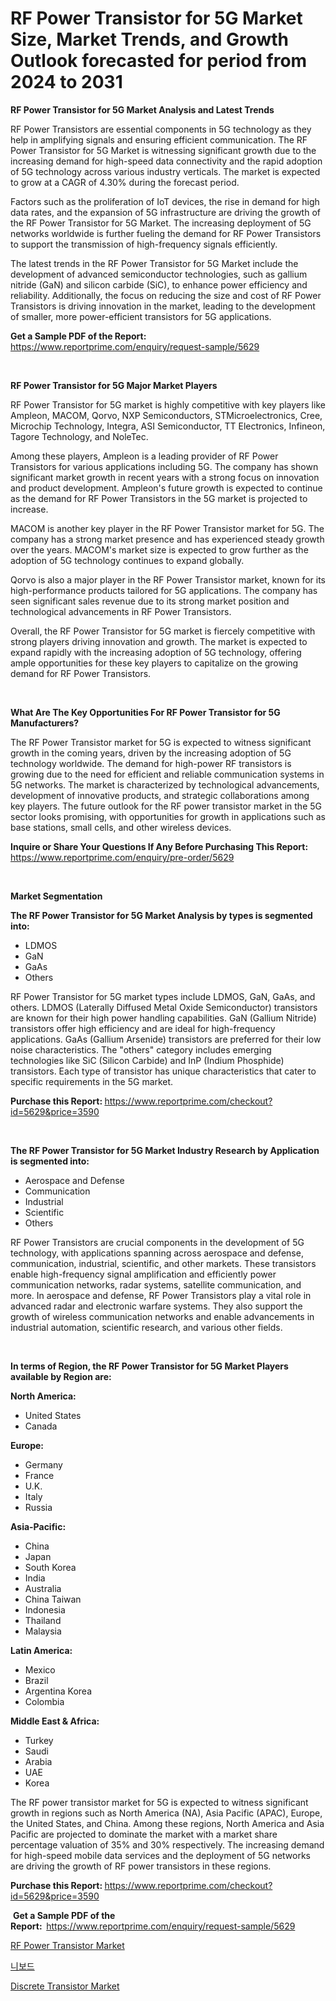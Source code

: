 <p><h1>RF Power Transistor for 5G Market Size, Market Trends, and Growth Outlook forecasted for period from 2024 to 2031</h1></p><p><strong>RF Power Transistor for 5G Market Analysis and Latest Trends</strong></p>
<p><p>RF Power Transistors are essential components in 5G technology as they help in amplifying signals and ensuring efficient communication. The RF Power Transistor for 5G Market is witnessing significant growth due to the increasing demand for high-speed data connectivity and the rapid adoption of 5G technology across various industry verticals. The market is expected to grow at a CAGR of 4.30% during the forecast period.</p><p>Factors such as the proliferation of IoT devices, the rise in demand for high data rates, and the expansion of 5G infrastructure are driving the growth of the RF Power Transistor for 5G Market. The increasing deployment of 5G networks worldwide is further fueling the demand for RF Power Transistors to support the transmission of high-frequency signals efficiently.</p><p>The latest trends in the RF Power Transistor for 5G Market include the development of advanced semiconductor technologies, such as gallium nitride (GaN) and silicon carbide (SiC), to enhance power efficiency and reliability. Additionally, the focus on reducing the size and cost of RF Power Transistors is driving innovation in the market, leading to the development of smaller, more power-efficient transistors for 5G applications.</p></p>
<p><strong>Get a Sample PDF of the Report:&nbsp;</strong> <a href="https://www.reportprime.com/enquiry/request-sample/5629">https://www.reportprime.com/enquiry/request-sample/5629</a></p>
<p>&nbsp;</p>
<p><strong>RF Power Transistor for 5G Major Market Players</strong></p>
<p><p>RF Power Transistor for 5G market is highly competitive with key players like Ampleon, MACOM, Qorvo, NXP Semiconductors, STMicroelectronics, Cree, Microchip Technology, Integra, ASI Semiconductor, TT Electronics, Infineon, Tagore Technology, and NoleTec.</p><p>Among these players, Ampleon is a leading provider of RF Power Transistors for various applications including 5G. The company has shown significant market growth in recent years with a strong focus on innovation and product development. Ampleon's future growth is expected to continue as the demand for RF Power Transistors in the 5G market is projected to increase.</p><p>MACOM is another key player in the RF Power Transistor market for 5G. The company has a strong market presence and has experienced steady growth over the years. MACOM's market size is expected to grow further as the adoption of 5G technology continues to expand globally.</p><p>Qorvo is also a major player in the RF Power Transistor market, known for its high-performance products tailored for 5G applications. The company has seen significant sales revenue due to its strong market position and technological advancements in RF Power Transistors.</p><p>Overall, the RF Power Transistor for 5G market is fiercely competitive with strong players driving innovation and growth. The market is expected to expand rapidly with the increasing adoption of 5G technology, offering ample opportunities for these key players to capitalize on the growing demand for RF Power Transistors.</p></p>
<p>&nbsp;</p>
<p><strong>What Are The Key Opportunities For RF Power Transistor for 5G Manufacturers?</strong></p>
<p><p>The RF Power Transistor market for 5G is expected to witness significant growth in the coming years, driven by the increasing adoption of 5G technology worldwide. The demand for high-power RF transistors is growing due to the need for efficient and reliable communication systems in 5G networks. The market is characterized by technological advancements, development of innovative products, and strategic collaborations among key players. The future outlook for the RF power transistor market in the 5G sector looks promising, with opportunities for growth in applications such as base stations, small cells, and other wireless devices.</p></p>
<p><strong>Inquire or Share Your Questions If Any Before Purchasing This Report:</strong> <a href="https://www.reportprime.com/enquiry/pre-order/5629">https://www.reportprime.com/enquiry/pre-order/5629</a></p>
<p>&nbsp;</p>
<p><strong>Market Segmentation</strong></p>
<p><strong>The RF Power Transistor for 5G Market Analysis by types is segmented into:</strong></p>
<p><ul><li>LDMOS</li><li>GaN</li><li>GaAs</li><li>Others</li></ul></p>
<p><p>RF Power Transistor for 5G market types include LDMOS, GaN, GaAs, and others. LDMOS (Laterally Diffused Metal Oxide Semiconductor) transistors are known for their high power handling capabilities. GaN (Gallium Nitride) transistors offer high efficiency and are ideal for high-frequency applications. GaAs (Gallium Arsenide) transistors are preferred for their low noise characteristics. The "others" category includes emerging technologies like SiC (Silicon Carbide) and InP (Indium Phosphide) transistors. Each type of transistor has unique characteristics that cater to specific requirements in the 5G market.</p></p>
<p><strong>Purchase this Report:&nbsp;</strong><a href="https://www.reportprime.com/checkout?id=5629&price=3590">https://www.reportprime.com/checkout?id=5629&price=3590</a></p>
<p>&nbsp;</p>
<p><strong>The RF Power Transistor for 5G Market Industry Research by Application is segmented into:</strong></p>
<p><ul><li>Aerospace and Defense</li><li>Communication</li><li>Industrial</li><li>Scientific</li><li>Others</li></ul></p>
<p><p>RF Power Transistors are crucial components in the development of 5G technology, with applications spanning across aerospace and defense, communication, industrial, scientific, and other markets. These transistors enable high-frequency signal amplification and efficiently power communication networks, radar systems, satellite communication, and more. In aerospace and defense, RF Power Transistors play a vital role in advanced radar and electronic warfare systems. They also support the growth of wireless communication networks and enable advancements in industrial automation, scientific research, and various other fields.</p></p>
<p>&nbsp;</p>
<p><strong>In terms of Region, the RF Power Transistor for 5G Market Players available by Region are:</strong></p>
<p>
    <p> <strong> North America: </strong>
        <ul>
            <li>United States</li>
            <li>Canada</li>
        </ul>
        </p> 
    <p> <strong> Europe: </strong>
        <ul>
            <li>Germany</li>
            <li>France</li>
            <li>U.K.</li>
            <li>Italy</li>
            <li>Russia</li>
        </ul>
        </p> 
    <p> <strong> Asia-Pacific: </strong>
        <ul>
            <li>China</li>
            <li>Japan</li>
            <li>South Korea</li>
            <li>India</li>
            <li>Australia</li>
            <li>China Taiwan</li>
            <li>Indonesia</li>
            <li>Thailand</li>
            <li>Malaysia</li>
        </ul>
        </p> 
    <p> <strong> Latin America: </strong>
        <ul>
            <li>Mexico</li>
            <li>Brazil</li>
            <li>Argentina Korea</li>
            <li>Colombia</li>
        </ul>
        </p> 
    <p> <strong> Middle East & Africa: </strong>
        <ul>
            <li>Turkey</li>
            <li>Saudi</li>
            <li>Arabia</li>
            <li>UAE</li>
            <li>Korea</li>
        </ul>
    </p>
    </p>
<p><p>The RF power transistor market for 5G is expected to witness significant growth in regions such as North America (NA), Asia Pacific (APAC), Europe, the United States, and China. Among these regions, North America and Asia Pacific are projected to dominate the market with a market share percentage valuation of 35% and 30% respectively. The increasing demand for high-speed mobile data services and the deployment of 5G networks are driving the growth of RF power transistors in these regions.</p></p>
<p><strong>Purchase this Report: </strong><a href="https://www.reportprime.com/checkout?id=5629&price=3590">https://www.reportprime.com/checkout?id=5629&price=3590</a></p>
<p>&nbsp;<strong>Get a Sample PDF of the Report:&nbsp;&nbsp;</strong><a href="https://www.reportprime.com/enquiry/request-sample/5629">https://www.reportprime.com/enquiry/request-sample/5629</a></p>
<p><strong></strong></p>
<p><p><a href="https://github.com/nicoletavirag/Market-Research-Report-List-2/blob/main/rf-power-transistor-market.md">RF Power Transistor Market</a></p><p><a href="https://github.com/LanceOlsotn8978/Market-Research-Report-List-1/blob/main/315185214548.md">니보드</a></p><p><a href="https://github.com/redneck06/Market-Research-Report-List-2/blob/main/discrete-transistor-market.md">Discrete Transistor Market</a></p></p>